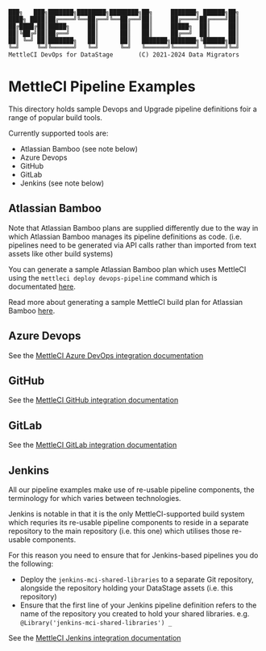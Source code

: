     
    ███╗   ███╗███████╗████████╗████████╗██╗     ███████╗ ██████╗██╗
    ████╗ ████║██╔════╝╚══██╔══╝╚══██╔══╝██║     ██╔════╝██╔════╝██║
    ██╔████╔██║█████╗     ██║      ██║   ██║     █████╗  ██║     ██║
    ██║╚██╔╝██║██╔══╝     ██║      ██║   ██║     ██╔══╝  ██║     ██║
    ██║ ╚═╝ ██║███████╗   ██║      ██║   ███████╗███████╗╚██████╗██║
    ╚═╝     ╚═╝╚══════╝   ╚═╝      ╚═╝   ╚══════╝╚══════╝ ╚═════╝╚═╝
    MettleCI DevOps for DataStage       (C) 2021-2024 Data Migrators

# MettleCI Pipeline Examples

This directory holds sample Devops and Upgrade pipeline definitions foir a range of popular build tools.

Currently supported tools are:

- Atlassian Bamboo (see note below)
- Azure Devops
- GitHub
- GitLab
- Jenkins (see note below)

## Atlassian Bamboo

Note that Atlassian Bamboo plans are supplied differently due to the way in which Atlassian Bamboo manages its pipeline definitions as code. (i.e. pipelines need to be generated via API calls rather than imported from text assets like other build systems)

You can generate a sample Atlassian Bamboo plan which uses MettleCI using the `mettleci deploy devops-pipeline` command which is documentated [here](https://datamigrators.atlassian.net/wiki/spaces/MCIDOC/pages/549225052/Deploy+DevOps-Pipeline+Command).

Read more about generating a sample MettleCI build plan for Atlassian Bamboo [here](https://datamigrators.atlassian.net/wiki/spaces/MCIDOC/pages/556302364/Generating+MettleCI+Bamboo+Plans).

## Azure Devops

See the [MettleCI Azure DevOps integration documentation](https://datamigrators.atlassian.net/wiki/spaces/MCIDOC/pages/741310465/Azure+DevOps)

## GitHub

See the [MettleCI GitHub integration documentation](https://datamigrators.atlassian.net/wiki/spaces/MCIDOC/pages/741376173/GitHub)

## GitLab

See the [MettleCI GitLab integration documentation](https://datamigrators.atlassian.net/wiki/spaces/MCIDOC/pages/741244932/GitLab)

## Jenkins

All our pipeline examples make use of re-usable pipeline components, the terminology for which varies between technologies.

Jenkins is notable in that it is the only MettleCI-supported build system which requries its re-usable pipeline components to reside in a separate repository to the main repository (i.e. this one) which utilises those re-usable components.

For this reason you need to ensure that for Jenkins-based pipelines you do the following:

- Deploy the `jenkins-mci-shared-libraries` to a separate Git repository, alongside the repository holding your DataStage assets (i.e. this repository)
- Ensure that the first line of your Jenkins pipeline definition refers to the name of the repository you created to hold your shared libraries. e.g. `@Library('jenkins-mci-shared-libraries') _`

See the [MettleCI Jenkins integration documentation](https://datamigrators.atlassian.net/wiki/spaces/MCIDOC/pages/731709604/Jenkins)

